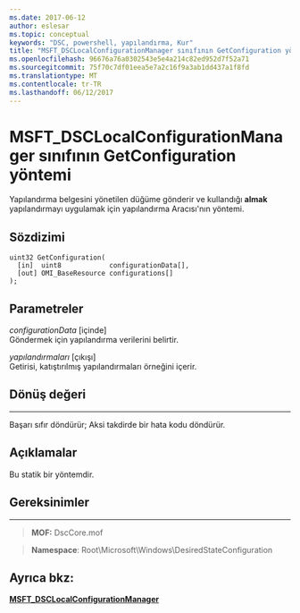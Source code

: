 ```yaml
---
ms.date: 2017-06-12
author: eslesar
ms.topic: conceptual
keywords: "DSC, powershell, yapılandırma, Kur"
title: "MSFT_DSCLocalConfigurationManager sınıfının GetConfiguration yöntemi"
ms.openlocfilehash: 96676a76a0302543e5e4a214c82ed952d7f52a71
ms.sourcegitcommit: 75f70c7df01eea5e7a2c16f9a3ab1dd437a1f8fd
ms.translationtype: MT
ms.contentlocale: tr-TR
ms.lasthandoff: 06/12/2017
---
```

# <a name="getconfiguration-method-of-the-msftdsclocalconfigurationmanager-class"></a>MSFT_DSCLocalConfigurationManager sınıfının GetConfiguration yöntemi

Yapılandırma belgesini yönetilen düğüme gönderir ve kullandığı **almak** yapılandırmayı uygulamak için yapılandırma Aracısı'nın yöntemi.

<a name="syntax"></a>Sözdizimi
------

```mof
uint32 GetConfiguration(
  [in]  uint8            configurationData[],
  [out] OMI_BaseResource configurations[]
);
```

<a name="parameters"></a>Parametreler
----------

*configurationData* \[içinde\]  
Göndermek için yapılandırma verilerini belirtir.

*yapılandırmaları* \[çıkışı\]  
Getirisi, katıştırılmış yapılandırmaları örneğini içerir.

## <a name="return-value"></a>Dönüş değeri
------------

Başarı sıfır döndürür; Aksi takdirde bir hata kodu döndürür.

## <a name="remarks"></a>Açıklamalar

Bu statik bir yöntemdir.

## <a name="requirements"></a>Gereksinimler
------------
>**MOF:** DscCore.mof

>**Namespace**: Root\Microsoft\Windows\DesiredStateConfiguration


## <a name="see-also"></a>Ayrıca bkz:


[**MSFT_DSCLocalConfigurationManager**](msft-dsclocalconfigurationmanager.md)
 

 



